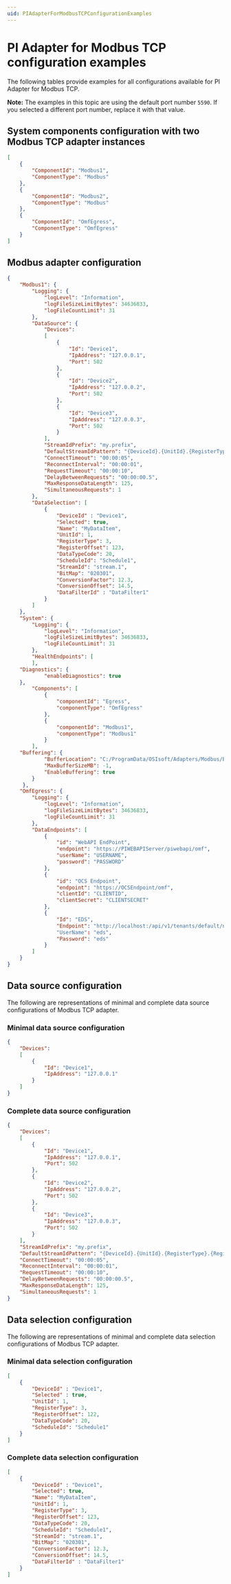 ```yaml
---
uid: PIAdapterForModbusTCPConfigurationExamples
---
```


# PI Adapter for Modbus TCP configuration examples

The following tables provide examples for all configurations available for PI Adapter for Modbus TCP.

**Note:** The examples in this topic are using the default port number `5590`. If you selected a different port number, replace it with that value.

## System components configuration with two Modbus TCP adapter instances

```json
[
    {
        "ComponentId": "Modbus1",
        "ComponentType": "Modbus"
    },
    {
        "ComponentId": "Modbus2",
        "ComponentType": "Modbus"
    },
    {
        "ComponentId": "OmfEgress",
        "ComponentType": "OmfEgress"
    }
]
```

## Modbus adapter configuration

```json
{
    "Modbus1": {
        "Logging": {
            "logLevel": "Information",
            "logFileSizeLimitBytes": 34636833,
            "logFileCountLimit": 31
        },
        "DataSource": {
            "Devices":
            [
                {
                    "Id": "Device1",
                    "IpAddress": "127.0.0.1",
                    "Port": 502
                },
                {
                    "Id": "Device2",
                    "IpAddress": "127.0.0.2",
                    "Port": 502
                },
                {
                    "Id": "Device3",
                    "IpAddress": "127.0.0.3",
                    "Port": 502
                }
            ],
            "StreamIdPrefix": "my.prefix",
            "DefaultStreamIdPattern": "{DeviceId}.{UnitId}.{RegisterType}.{RegisterOffset}",
            "ConnectTimeout": "00:00:05",
            "ReconnectInterval": "00:00:01",
            "RequestTimeout": "00:00:10",
            "DelayBetweenRequests": "00:00:00.5",
            "MaxResponseDataLength": 125,
            "SimultaneousRequests": 1
        },
        "DataSelection": [
            {
                "DeviceId" : "Device1",
                "Selected": true,
                "Name": "MyDataItem",
                "UnitId": 1,
                "RegisterType": 3,
                "RegisterOffset": 123,
                "DataTypeCode": 20,
                "ScheduleId": "Schedule1",
                "StreamId": "stream.1",
                "BitMap": "020301",
                "ConversionFactor": 12.3,
                "ConversionOffset": 14.5,
                "DataFilterId" : "DataFilter1"
            }
        ]
    },
    "System": {
        "Logging": {
            "logLevel": "Information",
            "logFileSizeLimitBytes": 34636833,
            "logFileCountLimit": 31
        },
        "HealthEndpoints": [
        ],
    "Diagnostics": {
            "enableDiagnostics": true
    },
        "Components": [
            {
                "componentId": "Egress",
                "componentType": "OmfEgress"
            },
            {
                "componentId": "Modbus1",
                "componentType": "Modbus1"
            }
        ],
    "Buffering": {
            "BufferLocation": "C:/ProgramData/OSIsoft/Adapters/Modbus/Buffers",
            "MaxBufferSizeMB": -1,
            "EnableBuffering": true
        }
     },
    "OmfEgress": {
        "Logging": {
            "logLevel": "Information",
            "logFileSizeLimitBytes": 34636833,
            "logFileCountLimit": 31
        },
        "DataEndpoints": [
            {
                "id": "WebAPI EndPoint",
                "endpoint": "https://PIWEBAPIServer/piwebapi/omf",
                "userName": "USERNAME",
                "password": "PASSWORD"
            },
            {
                "id": "OCS Endpoint",
                "endpoint": "https://OCSEndpoint/omf",
                "clientId": "CLIENTID",
                "clientSecret": "CLIENTSECRET"
            },
            {
                "Id": "EDS",
                "Endpoint": "http://localhost:/api/v1/tenants/default/namespaces/default/omf"
                "UserName": "eds",
                "Password": "eds"
            }
        ]
    }
}
```

## Data source configuration

The following are representations of minimal and complete data source configurations of Modbus TCP adapter.

### Minimal data source configuration

```json
{
    "Devices":
    [
        {
            "Id": "Device1",
            "IpAddress": "127.0.0.1"
        }
    ]
}
```

### Complete data source configuration

```json
{
    "Devices":
    [
        {
            "Id": "Device1",
            "IpAddress": "127.0.0.1",
            "Port": 502
        },
        {
            "Id": "Device2",
            "IpAddress": "127.0.0.2",
            "Port": 502
        },
        {
            "Id": "Device3",
            "IpAddress": "127.0.0.3",
            "Port": 502
        }
    ],
    "StreamIdPrefix": "my.prefix",
    "DefaultStreamIdPattern": "{DeviceId}.{UnitId}.{RegisterType}.{RegisterOffset}",
    "ConnectTimeout": "00:00:05",
    "ReconnectInterval": "00:00:01",
    "RequestTimeout": "00:00:10",
    "DelayBetweenRequests": "00:00:00.5",
    "MaxResponseDataLength": 125,
    "SimultaneousRequests": 1
}
```

## Data selection configuration

The following are representations of minimal and complete data selection configurations of Modbus TCP adapter.

### Minimal data selection configuration

```json
[
    {
        "DeviceId" : "Device1",
        "Selected" : true,
        "UnitId": 1,
        "RegisterType": 3,
        "RegisterOffset": 122,
        "DataTypeCode": 20,
        "ScheduleId": "Schedule1"
    }
]
```

### Complete data selection configuration

```json
[
    {
        "DeviceId" : "Device1",
        "Selected": true,
        "Name": "MyDataItem",
        "UnitId": 1,
        "RegisterType": 3,
        "RegisterOffset": 123,
        "DataTypeCode": 20,
        "ScheduleId": "Schedule1",
        "StreamId": "stream.1",
        "BitMap": "020301",
        "ConversionFactor": 12.3,
        "ConversionOffset": 14.5,
        "DataFilterId" : "DataFilter1"
    }
]
```